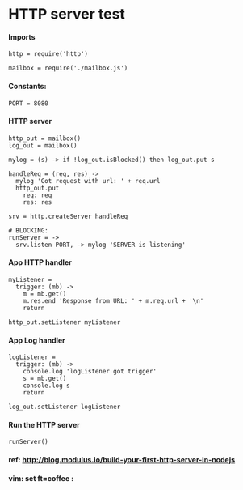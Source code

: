 # HTTP server test

#### Imports

    http = require('http')

    mailbox = require('./mailbox.js')

#### Constants:

    PORT = 8080

#### HTTP server

    http_out = mailbox()
    log_out = mailbox()

    mylog = (s) -> if !log_out.isBlocked() then log_out.put s

    handleReq = (req, res) ->
      mylog 'Got request with url: ' + req.url
      http_out.put
        req: req
        res: res

    srv = http.createServer handleReq

    # BLOCKING:
    runServer = ->
      srv.listen PORT, -> mylog 'SERVER is listening'

#### App HTTP handler

    myListener =
      trigger: (mb) ->
        m = mb.get()
        m.res.end 'Response from URL: ' + m.req.url + '\n'
        return

    http_out.setListener myListener

#### App Log handler

    logListener =
      trigger: (mb) ->
        console.log 'logListener got trigger'
        s = mb.get()
        console.log s
        return

    log_out.setListener logListener

#### Run the HTTP server

    runServer()

#### ref: http://blog.modulus.io/build-your-first-http-server-in-nodejs

#### vim: set ft=coffee :

